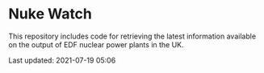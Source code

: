 # Nuke Watch

This repository includes code for retrieving the latest information available on the output of EDF nuclear power plants in the UK.

Last updated: 2021-07-19 05:06